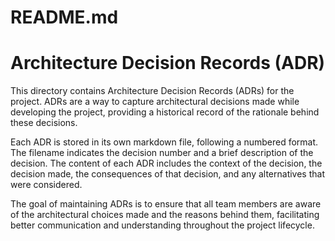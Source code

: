 # README.md
# Architecture Decision Records (ADR)

This directory contains Architecture Decision Records (ADRs) for the project. ADRs are a way to capture architectural decisions made while developing the project, providing a historical record of the rationale behind these decisions.

Each ADR is stored in its own markdown file, following a numbered format. The filename indicates the decision number and a brief description of the decision. The content of each ADR includes the context of the decision, the decision made, the consequences of that decision, and any alternatives that were considered.

The goal of maintaining ADRs is to ensure that all team members are aware of the architectural choices made and the reasons behind them, facilitating better communication and understanding throughout the project lifecycle.